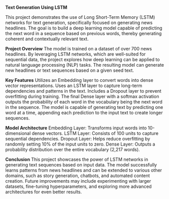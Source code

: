 **Text Generation Using LSTM**

This project demonstrates the use of Long Short-Term Memory (LSTM) networks for text generation, specifically focused on generating news headlines. The goal is to build a deep learning model capable of predicting the next word in a sequence based on previous words, thereby generating coherent and contextually relevant text.

**Project Overview**
The model is trained on a dataset of over 700 news headlines. By leveraging LSTM networks, which are well-suited for sequential data, the project explores how deep learning can be applied to natural language processing (NLP) tasks. The resulting model can generate new headlines or text sequences based on a given seed text.

**Key Features**
Utilizes an Embedding layer to convert words into dense vector representations.
Uses an LSTM layer to capture long-term dependencies and patterns in the text.
Includes a Dropout layer to prevent overfitting during training.
The final Dense layer with a softmax activation outputs the probability of each word in the vocabulary being the next word in the sequence.
The model is capable of generating text by predicting one word at a time, appending each prediction to the input text to create longer sequences.

**Model Architecture**
Embedding Layer: Transforms input words into 10-dimensional dense vectors.
LSTM Layer: Consists of 100 units to capture sequential dependencies.
Dropout Layer: Helps reduce overfitting by randomly setting 10% of the input units to zero.
Dense Layer: Outputs a probability distribution over the entire vocabulary (2,217 words).

**Conclusion**
This project showcases the power of LSTM networks in generating text sequences based on input data. The model successfully learns patterns from news headlines and can be extended to various other domains, such as story generation, chatbots, and automated content creation. Future improvements may include experimenting with larger datasets, fine-tuning hyperparameters, and exploring more advanced architectures for even better results.
